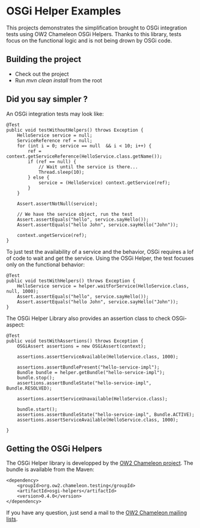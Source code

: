 OSGi Helper Examples
====================

This projects demonstrates the simplification brought to OSGi integration tests using OW2 Chameleon OSGi Helpers. Thanks
to this library, tests focus on the functional logic and is not being drown by OSGi code.

Building the project
--------------------

* Check out the project
* Run _mvn clean install_ from the root

Did you say simpler ?
---------------------

An OSGi integration tests may look like:

    @Test
    public void testWithoutHelpers() throws Exception {
        HelloService service = null;
        ServiceReference ref = null;
        for (int i = 0; service == null  && i < 10; i++) {
            ref = context.getServiceReference(HelloService.class.getName());
            if (ref == null) {
                // Wait until the service is there...
                Thread.sleep(10);
            } else {
                service = (HelloService) context.getService(ref);
            }
        }

        Assert.assertNotNull(service);

        // We have the service object, run the test
        Assert.assertEquals("hello", service.sayHello());
        Assert.assertEquals("hello John", service.sayHello("John"));

        context.ungetService(ref);
    }

To just test the availability of a service and the behavior, OSGi requires a lof of code to wait and get the service.
Using the OSGi Helper, the test focuses only on the functional behavior:


    @Test
    public void testWithHelpers() throws Exception {
        HelloService service = helper.waitForService(HelloService.class, null, 1000);
        Assert.assertEquals("hello", service.sayHello());
        Assert.assertEquals("hello John", service.sayHello("John"));
    }

The OSGi Helper Library also provides an assertion class to check OSGi-aspect:

    @Test
    public void testWithAssertions() throws Exception {
        OSGiAssert assertions = new OSGiAssert(context);

        assertions.assertServiceAvailable(HelloService.class, 1000);

        assertions.assertBundlePresent("hello-service-impl");
        Bundle bundle = helper.getBundle("hello-service-impl");
        bundle.stop();
        assertions.assertBundleState("hello-service-impl", Bundle.RESOLVED);

        assertions.assertServiceUnavailable(HelloService.class);

        bundle.start();
        assertions.assertBundleState("hello-service-impl", Bundle.ACTIVE);
        assertions.assertServiceAvailable(HelloService.class, 1000);

    }

Getting the OSGi Helpers
------------------------

The OSGi Helper library is developped by the [OW2 Chameleon project](http://chameleon.ow2.org). The bundle is available
from the Maven:

    <dependency>
        <groupId>org.ow2.chameleon.testing</groupId>
        <artifactId>osgi-helpers</artifactId>
        <version>0.4.0</version>
    </dependency>

If you have any question, just send a mail to the [OW2 Chameleon mailing lists](http://wiki.chameleon.ow2.org/xwiki/bin/view/Main/MailingLists).



